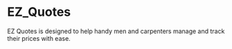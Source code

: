 # EZ_Quotes
EZ Quotes is designed to help handy men and carpenters manage and track their prices with ease.
